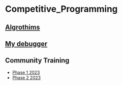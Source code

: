 # Competitive_Programming
## [Algrothims](Algrothims)
## [My debugger](debugger)
## Community Training
- [Phase 1 2023](https://github.com/Abdelrhmansersawy/Competitive_Programming/blob/main/MenofiaCPC/Phase%201%20Training%20%202023/)
- [Phase 2 2023](https://github.com/Abdelrhmansersawy/Competitive_Programming/tree/main/MenofiaCPC/Phase2%20Training)

